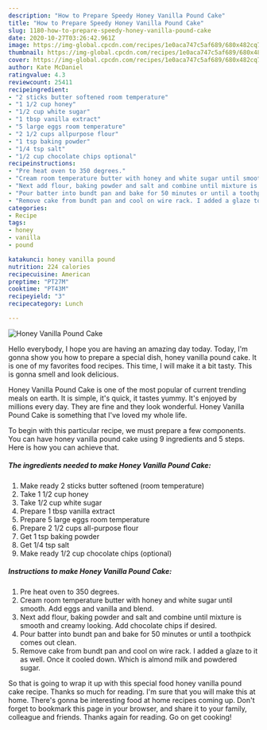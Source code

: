 ```yaml
---
description: "How to Prepare Speedy Honey Vanilla Pound Cake"
title: "How to Prepare Speedy Honey Vanilla Pound Cake"
slug: 1180-how-to-prepare-speedy-honey-vanilla-pound-cake
date: 2020-10-27T03:26:42.961Z
image: https://img-global.cpcdn.com/recipes/1e0aca747c5af689/680x482cq70/honey-vanilla-pound-cake-recipe-main-photo.jpg
thumbnail: https://img-global.cpcdn.com/recipes/1e0aca747c5af689/680x482cq70/honey-vanilla-pound-cake-recipe-main-photo.jpg
cover: https://img-global.cpcdn.com/recipes/1e0aca747c5af689/680x482cq70/honey-vanilla-pound-cake-recipe-main-photo.jpg
author: Kate McDaniel
ratingvalue: 4.3
reviewcount: 25411
recipeingredient:
- "2 sticks butter softened room temperature"
- "1 1/2 cup honey"
- "1/2 cup white sugar"
- "1 tbsp vanilla extract"
- "5 large eggs room temperature"
- "2 1/2 cups allpurpose flour"
- "1 tsp baking powder"
- "1/4 tsp salt"
- "1/2 cup chocolate chips optional"
recipeinstructions:
- "Pre heat oven to 350 degrees."
- "Cream room temperature butter with honey and white sugar until smooth. Add eggs and vanilla and blend."
- "Next add flour, baking powder and salt and combine until mixture is smooth and creamy looking. Add chocolate chips if desired."
- "Pour batter into bundt pan and bake for 50 minutes or until a toothpick comes out clean."
- "Remove cake from bundt pan and cool on wire rack. I added a glaze to it as well. Once it cooled down. Which is almond milk and powdered sugar."
categories:
- Recipe
tags:
- honey
- vanilla
- pound

katakunci: honey vanilla pound 
nutrition: 224 calories
recipecuisine: American
preptime: "PT27M"
cooktime: "PT43M"
recipeyield: "3"
recipecategory: Lunch

---
```



![Honey Vanilla Pound Cake](https://img-global.cpcdn.com/recipes/1e0aca747c5af689/680x482cq70/honey-vanilla-pound-cake-recipe-main-photo.jpg)

Hello everybody, I hope you are having an amazing day today. Today, I'm gonna show you how to prepare a special dish, honey vanilla pound cake. It is one of my favorites food recipes. This time, I will make it a bit tasty. This is gonna smell and look delicious.

Honey Vanilla Pound Cake is one of the most popular of current trending meals on earth. It is simple, it's quick, it tastes yummy. It's enjoyed by millions every day. They are fine and they look wonderful. Honey Vanilla Pound Cake is something that I've loved my whole life.




To begin with this particular recipe, we must prepare a few components. You can have honey vanilla pound cake using 9 ingredients and 5 steps. Here is how you can achieve that.

<!--inarticleads1-->

##### The ingredients needed to make Honey Vanilla Pound Cake:

1. Make ready 2 sticks butter softened (room temperature)
1. Take 1 1/2 cup honey
1. Take 1/2 cup white sugar
1. Prepare 1 tbsp vanilla extract
1. Prepare 5 large eggs room temperature
1. Prepare 2 1/2 cups all-purpose flour
1. Get 1 tsp baking powder
1. Get 1/4 tsp salt
1. Make ready 1/2 cup chocolate chips (optional)




<!--inarticleads2-->

##### Instructions to make Honey Vanilla Pound Cake:

1. Pre heat oven to 350 degrees.
1. Cream room temperature butter with honey and white sugar until smooth. Add eggs and vanilla and blend.
1. Next add flour, baking powder and salt and combine until mixture is smooth and creamy looking. Add chocolate chips if desired.
1. Pour batter into bundt pan and bake for 50 minutes or until a toothpick comes out clean.
1. Remove cake from bundt pan and cool on wire rack. I added a glaze to it as well. Once it cooled down. Which is almond milk and powdered sugar.




So that is going to wrap it up with this special food honey vanilla pound cake recipe. Thanks so much for reading. I'm sure that you will make this at home. There's gonna be interesting food at home recipes coming up. Don't forget to bookmark this page in your browser, and share it to your family, colleague and friends. Thanks again for reading. Go on get cooking!

